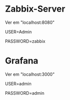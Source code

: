 # Zabbix-Server

Ver em "localhost:8080"

USER=Admin

PASSWORD=zabbix

# Grafana

Ver em "localhost:3000"

USER=admin

PASSWORD=admin

